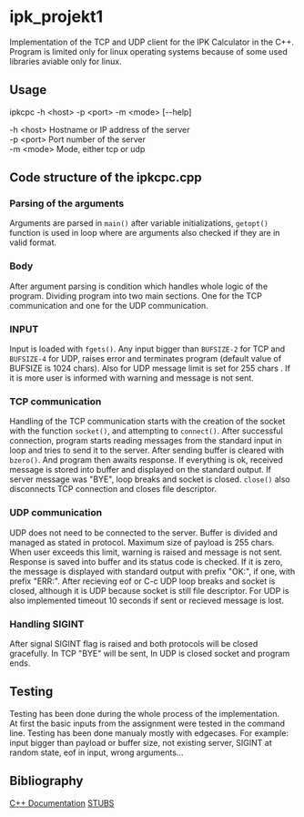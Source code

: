 # ipk_projekt1

Implementation of the TCP and UDP client for the IPK Calculator
in the C++. Program is limited only for linux operating systems because of some used libraries aviable only for linux.

## Usage
ipkcpc -h \<host\> -p \<port> -m \<mode> [--help]

-h \<host>   Hostname or IP address of the server  
-p \<port>   Port number of the server  
-m \<mode>   Mode, either tcp or udp  


## Code structure of the ipkcpc.cpp

### Parsing of the arguments
Arguments are parsed in `main()` after variable initializations, `getopt()` function is used in loop where are arguments also checked if they are in valid format.
### Body 
After argument parsing is condition which handles whole logic of the program. Dividing program into two main sections. 
One for the TCP communication and one for the UDP communication.
### INPUT
Input is loaded with `fgets()`. Any input bigger than `BUFSIZE-2` for TCP and `BUFSIZE-4` for UDP, raises error and terminates program (default value of BUFSIZE is 1024 chars). Also for UDP message limit is set for 255 chars . If it is more user is informed with warning and message is not sent.
### TCP communication 
Handling of the TCP communication starts with the creation of the socket with the function `socket()`, and attempting to `connect()`.
After successful connection, program starts reading messages from the standard input in loop and tries to send it to the server. After sending buffer is cleared with `bzero()`. And program then awaits response.
If everything is ok, received message is stored into buffer and displayed on the standard output. If server message was "BYE", loop breaks and socket is closed. `close()` also disconnects TCP connection and closes file descriptor.
### UDP communication 
UDP does not need to be connected to the server. Buffer is divided and managed as stated in protocol.
Maximum size of payload is 255 chars.
When user exceeds this limit, warning is raised and message is not sent.
Response is saved into buffer and its status code is checked. If it is zero, the message is displayed with standard output with prefix "OK:", if one, with prefix "ERR:". After recieving eof or C-c UDP loop breaks and socket is closed, although it is UDP because socket is still file descriptor. For UDP is also implemented timeout 10 seconds if sent or recieved message is lost.
### Handling SIGINT
After signal SIGINT flag is raised and both protocols will be closed gracefully. In TCP "BYE" will be sent, In UDP is closed socket and program ends.
## Testing
Testing has been done during the whole process of the implementation.  
At first the basic inputs from the assignment were tested in the command line.
Testing has been done manualy mostly with edgecases.
For example: input bigger than payload or buffer size, not existing server, SIGINT at random state, eof in input, wrong arguments... 

## Bibliography
[C++ Documentation](https://learn.microsoft.com/en-us/cpp/cpp/?view=msvc-170)
[STUBS](https://git.fit.vutbr.cz/NESFIT/IPK-Projekty/src/branch/master/Stubs)

